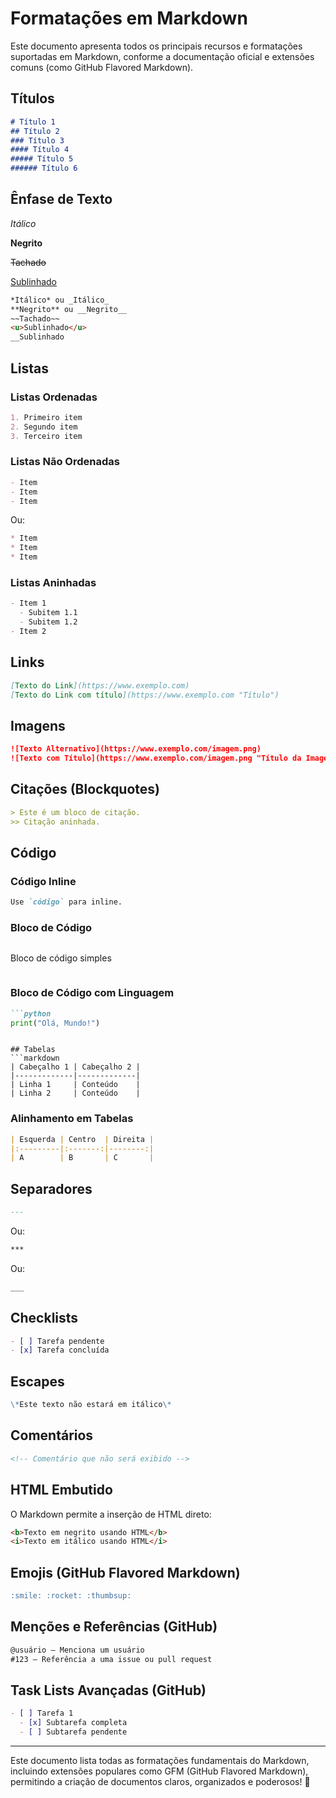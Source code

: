 # Formatações em Markdown

Este documento apresenta todos os principais recursos e formatações suportadas em Markdown, conforme a documentação oficial e extensões comuns (como GitHub Flavored Markdown).

## Títulos
```markdown
# Título 1
## Título 2
### Título 3
#### Título 4
##### Título 5
###### Título 6
```

## Ênfase de Texto

*Itálico* 

**Negrito**

~~Tachado~~ 

<u>Sublinhado</u>

```markdown
*Itálico* ou _Itálico_
**Negrito** ou __Negrito__
~~Tachado~~
<u>Sublinhado</u>
__Sublinhado
```

## Listas
### Listas Ordenadas
```markdown
1. Primeiro item
2. Segundo item
3. Terceiro item
```

### Listas Não Ordenadas
```markdown
- Item
- Item
- Item
```
Ou:
```markdown
* Item
* Item
* Item
```

### Listas Aninhadas
```markdown
- Item 1
  - Subitem 1.1
  - Subitem 1.2
- Item 2
```

## Links
```markdown
[Texto do Link](https://www.exemplo.com)
[Texto do Link com título](https://www.exemplo.com "Título")
```

## Imagens
```markdown
![Texto Alternativo](https://www.exemplo.com/imagem.png)
![Texto com Título](https://www.exemplo.com/imagem.png "Título da Imagem")
```

## Citações (Blockquotes)
```markdown
> Este é um bloco de citação.
>> Citação aninhada.
```

## Código
### Código Inline
```markdown
Use `código` para inline.
```

### Bloco de Código
```markdown
```
Bloco de código simples
```
```

### Bloco de Código com Linguagem
```markdown
```python
print("Olá, Mundo!")
```
```

## Tabelas
```markdown
| Cabeçalho 1 | Cabeçalho 2 |
|-------------|-------------|
| Linha 1     | Conteúdo    |
| Linha 2     | Conteúdo    |
```

### Alinhamento em Tabelas
```markdown
| Esquerda | Centro  | Direita |
|:---------|:-------:|--------:|
| A        | B       | C       |
```

## Separadores
```markdown
---
```
Ou:
```markdown
***
```
Ou:
```markdown
___
```

## Checklists
```markdown
- [ ] Tarefa pendente
- [x] Tarefa concluída
```

## Escapes
```markdown
\*Este texto não estará em itálico\*
```

## Comentários
```markdown
<!-- Comentário que não será exibido -->
```

## HTML Embutido
O Markdown permite a inserção de HTML direto:
```markdown
<b>Texto em negrito usando HTML</b>
<i>Texto em itálico usando HTML</i>
```

## Emojis (GitHub Flavored Markdown)
```markdown
:smile: :rocket: :thumbsup:
```

## Menções e Referências (GitHub)
```markdown
@usuário — Menciona um usuário
#123 — Referência a uma issue ou pull request
```

## Task Lists Avançadas (GitHub)
```markdown
- [ ] Tarefa 1
  - [x] Subtarefa completa
  - [ ] Subtarefa pendente
```

---
Este documento lista todas as formatações fundamentais do Markdown, incluindo extensões populares como GFM (GitHub Flavored Markdown), permitindo a criação de documentos claros, organizados e poderosos! 🚀